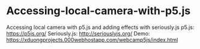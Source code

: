 # Accessing-local-camera-with-p5.js
Accessing local camera with p5.js and adding effects with seriously.js
p5.js: https://p5js.org/
Seriously.js: http://seriouslyjs.org/
Demo: https://xduongprojects.000webhostapp.com/webcamp5js/index.html
